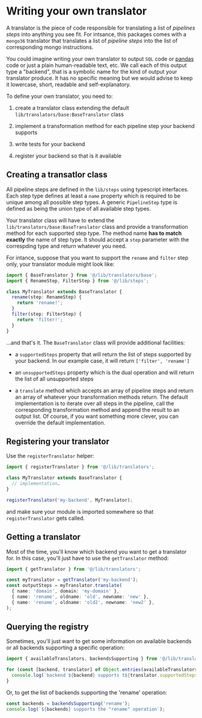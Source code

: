 # Writing your own translator

A translator is the piece of code responsible for translating a
list of _pipelines steps_ into anything you see fit. For intsance,
this packages comes with a `mongo36` translator that translates a list
of _pipeline steps_ into the list of corresponding mongo instructions.

You could imagine writing your own translator to output `SQL` code or
[pandas](https://pandas.pydata.org) code or just a plain human-readable text,
etc. We call each of this output type a "backend", that is a symbolic name for
the kind of output your translator produce. It has no specific meaning but we
would advise to keep it lowercase, short, readable and self-explanatory.

To define your own translator, you need to:

1. create a translator class extending the default `lib/translators/base:BaseTranslator` class

2. implement a transformation method for each pipeline step your backend supports

3. write tests for your backend

4. register your backend so that is it available

## Creating a transatlor class

All pipeline steps are defined in the `lib/steps` using typescript interfaces.
Each step type defines at least a `name` property which is required to be unique
among all possible step types. A generic `PipelineStep` type is defined as being
the union type of all available step types.

Your translator class will have to extend the `lib/translators/base:BaseTranslator` class and provide a transformation method for each supported step type. The method
name **has to match exactly** the name of step type. It should accept a `step` parameter with the correspding type and return whatever you need.

For intance, suppose that you want to support the `rename` and `filter` step
only, your translator module might look like:

```ts
import { BaseTranslator } from '@/lib/translators/base';
import { RenameStep, FilterStep } from '@/lib/steps';

class MyTranslator extends BaseTranslator {
  rename(step: RenameStep) {
    return 'rename!';
  }
  filter(step: FilterStep) {
    return 'filter!';
  }
}
```

…and that's it. The `BaseTranslator` class will provide additional facilities:

- a `supportedSteps` property that will return the list of steps supported by
  your backend. In our example case, it will return `['filter', 'rename']`

- an `unsupportedSteps` property which is the dual operation and will return
  the list of all unsupported steps

- a `translate` method which accepts an array of pipeline steps and return an
  array of whatever your transformation methods return. The default implementation
  is to iterate over all steps in the pipeline, call the corresponding transformation
  method and append the result to an output list. Of course, if you want something
  more clever, you can override the default implementation.

## Registering your translator

Use the `registerTranslator` helper:

```ts
import { registerTranslator } from '@/lib/translators';

class MyTranslator extends BaseTranslator {
  // implementation…
}

registerTranslator('my-backend', MyTranslator);
```

and make sure your module is imported somewhere so that `registerTranslator` gets called.

## Getting a translator

Most of the time, you'll know which backend you want to get a translator for. In this case, you'll just have to use the `getTranslator` method:

```ts
import { getTranslator } from '@/lib/translators';

const myTranslator = getTranslator('my-backend');
const outputSteps = myTranslator.translate(
  { name: 'domain', domain: 'my-domain' },
  { name: 'rename', oldname: 'old', newname: 'new' },
  { name: 'rename', oldname: 'old2', newname: 'new2' },
);
```

## Querying the registry

Sometimes, you'll just want to get some information on available backends
or all backends supporting a specific operation:

```ts
import { availableTranslators, backendsSupporting } from '@/lib/translators';

for (const [backend, translator] of Object.entries(availableTranslators)) {
  console.log(`backend ${backend} supports t${translator.supportedSteps}`);
}
```

Or, to get the list of backends supporting the 'rename' operation:

```ts
const backends = backendsSupporting('rename');
console.log(`${backends} supports the "rename" operation`);
```
